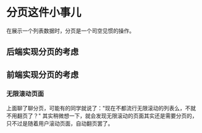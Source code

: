 # 分页这件小事儿

<!--
ID: c8e58b49-a133-4762-b3e5-456fed2adcb5
Status: draft
Date: 2020-09-30T16:13:42
Modified: 2020-09-30T16:13:42
wp_id: 2082
-->

在展示一个列表数据时，分页是一个司空见惯的操作。

## 后端实现分页的考虑

## 前端实现分页的考虑

### 无限滚动页面

上面聊了聊分页，可能有的同学就说了："现在不都流行无限滚动的列表么，不就不用翻页了？" 其实稍微想一下，就会发现无限滚动的页面其实还是需要分页的，只不过是随着用户滚动页面，自动翻页罢了。
